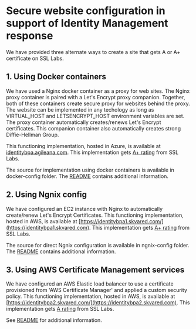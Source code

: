 # Secure website configuration in support of Identity Management response

We have provided three alternate ways to create a site that gets A or A+ certificate on SSL Labs. 

## 1. Using Docker containers 
 We have used a Nginx docker container as a proxy for web sites. The Nginx proxy container is paired with a Let's Encrypt proxy companion. Together, both of these containers create secure proxy for websites behind the proxy. The website can be implemented in any techology as long as VIRTUAL_HOST and LETSENCRYPT_HOST environment variables are set. The proxy container automatically creates/renews Let's Encrypt certificates. This companion container also automatically creates strong Diffie-Hellman Group. 
 
This functioning implementation, hosted in Azure, is available at [identitybpa.agileana.com](https://identitybpa.agileana.com). This implementation gets [A+ rating](https://www.ssllabs.com/ssltest/analyze.html?d=identitybpa.agileana.com) from SSL Labs. 

The source for implementation using docker containers is available in docker-config folder. The [README](./docker-config/README.md) contains additional information. 

## 2. Using Ngnix config 
  We have configured an EC2 instance with Nginx to automatically create/renew Let's Encrypt Certificates. This functioning implementation, hosted in AWS, is available at [https://identitybpa1.skvared.com/](https://identitybpa1.skvared.com). This implementation gets [A+ rating](https://www.ssllabs.com/ssltest/analyze.html?d=identitybpa1.skvared.com) from SSL Labs. 
  
  The source for direct Ngnix configuration is available in ngnix-config folder. The [README](./nginx-config/README.md) contains additional information.

## 3. Using AWS Certificate Management services
  We have configured an AWS Elastic load balancer to use a certificate provisioned from 'AWS Certificate Manager' and applied a custom security policy. This functioning implementation, hosted in AWS, is available at [https://identitybpa2.skvared.com/](https://identitybpa2.skvared.com). This implementation gets [A rating](https://www.ssllabs.com/ssltest/analyze.html?d=identitybpa2.skvared.com) from SSL Labs. 
  
  See [README](./aws-config) for additional information.
